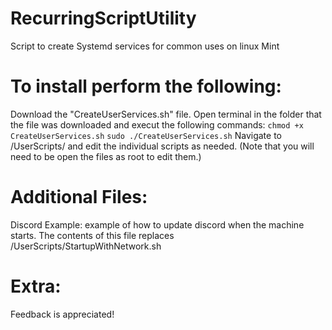 # RecurringScriptUtility
Script to create Systemd services for common uses on linux Mint

# To install perform the following:
  Download the "CreateUserServices.sh" file.
  Open terminal in the folder that the file was downloaded and execut the following commands:
    `chmod +x CreateUserServices.sh`
    `sudo ./CreateUserServices.sh`
  Navigate to /UserScripts/ and edit the individual scripts as needed. (Note that you will need to be open the files as root to edit them.)

# Additional Files:
  Discord Example: example of how to update discord when the machine starts. The contents of this file replaces /UserScripts/StartupWithNetwork.sh 

# Extra:
  Feedback is appreciated!
